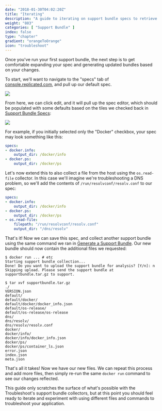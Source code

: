 ```yaml
---
date: "2018-01-30T04:02:20Z"
title: "Iterating"
description: "A guide to iterating on support bundle specs to retrieve more information in bundles"
weight: "803"
categories: [ "Support Bundle" ]
index: false
type: "chapter"
gradient: "orangeToOrange"
icon: "troubleshoot"
---
```


Once you've run your first support bundle, the next step is to get comfortable expanding
your spec and generating updated bundles based on your changes.

To start, we'll want to navigate to the "specs" tab of [console.replicated.com](https://console.replicated.com/troubleshoot/specs), and pull up our default spec.

![](/images/guides/support-bundle/sb-spec-list.png)


From here, we can click edit, and it will pull up the spec editor, which should be populated with some defaults based on the tiles we checked back in [Support Bundle Specs](/guides/troubleshoot/spec):

![](/images/guides/support-bundle/spec-edit.png)

For example, if you initially selected only the "Docker" checkbox, your spec may look something like this:

```yaml
specs:
- docker.info:
    output_dir: /docker/info
- docker.ps:
    output_dir: /docker/ps
```

Let's now extend this to also collect a file from the host using the `os.read-file` collector. In this case we'll imagine we're troubleshooting a DNS problem, so we'll add the contents of `/run/resolvconf/resolv.conf` to our spec:

```yaml
specs:
- docker.info:
    output_dir: /docker/info
- docker.ps:
    output_dir: /docker/ps
- os.read-file:
    filepath: "/run/resolvconf/resolv.conf"
    output_dir: "/dns/resolv"
```

That's it! Now we can save this spec, and collect another support bundle using the same command we ran in [Generate a Support Bundle](/guides/troubleshoot/generate). Our new bundle should now contain the additional files we requested:

```shell
$ docker run ... # etc
Starting support bundle collection...
Done! Do you want to upload the support bundle for analysis? [Y/n]: n
Skipping upload. Please send the support bundle at supportbundle.tar.gz to support.

$ tar xvf supportbundle.tar.gz
./
VERSION.json
default/
default/docker/
default/docker/docker_info.json
default/os-release/
default/os-release/os-release
dns/
dns/resolv/
dns/resolv/resolv.conf
docker/
docker/info/
docker/info/docker_info.json
docker/ps/
docker/ps/container_ls.json
error.json
index.json
meta.json
```

That's all it takes! Now we have our new files. We can repeat this process and add more files, then simply re-run the same `docker run` command to see our changes reflected.

This guide only scratches the surface of what's possible with the Troubleshoot's support bundle collectors, but at this point you should feel ready to iterate and experiment with using different files and commands to troubleshoot your application. 
